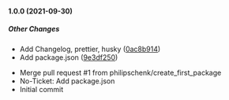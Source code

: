 #### 1.0.0 (2021-09-30)

##### Other Changes

*  Add Changelog, prettier, husky ([0ac8b914](https://github.com/philipschenk/02100.io/commit/0ac8b914c954de90322789c987a2eecdeb927b01))
*  Add package.json ([9e3df250](https://github.com/philipschenk/02100.io/commit/9e3df250f73318218a5a7ecc9a99d2ef31b01270))

- Merge pull request #1 from philipschenk/create_first_package
- No-Ticket: Add package.json
- Initial commit
